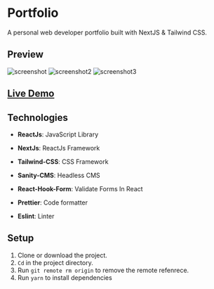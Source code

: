 # Portfolio

A personal web developer portfolio built with NextJS & Tailwind CSS.

## Preview

![screenshot](https://user-images.githubusercontent.com/88515844/161386425-4b88640f-3999-4695-9347-f12d09560f4c.png)
![screenshot2](https://user-images.githubusercontent.com/88515844/161386427-47cd1351-3761-457c-9068-780b4e9b40a0.png)
![screenshot3](https://user-images.githubusercontent.com/88515844/161386436-d6bd09cb-314a-485c-91b6-331720118379.png)

## **[Live Demo](https://adhamtarek.vercel.app/)**

## Technologies

- **ReactJs**: JavaScript Library

- **NextJs**: ReactJs Framework

- **Tailwind-CSS**: CSS Framework

- **Sanity-CMS**: Headless CMS

- **React-Hook-Form**: Validate Forms In React

- **Prettier**: Code formatter

- **Eslint**: Linter


## Setup

1. Clone or download the project.
2. `Cd` in the project directory.
3. Run `git remote rm origin` to remove the remote refenrece.
4. Run `yarn` to install dependencies
